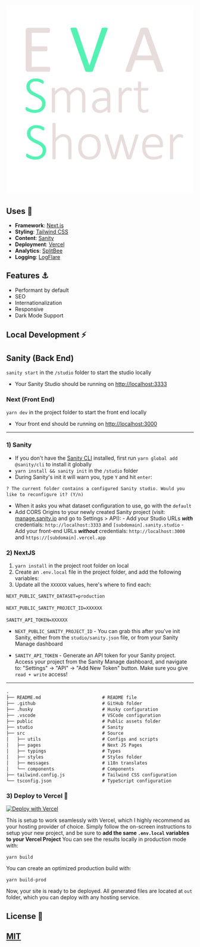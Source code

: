 # ![Logo](/public/logo.png)

## Uses 💯

- **Framework**: [Next.js](https://nextjs.org/)
- **Styling**: [Tailwind CSS](https://tailwindcss.com/)
- **Content**: [Sanity](https://sanity.io)
- **Deployment**: [Vercel](https://vercel.com)
- **Analytics**: [SplitBee](https://splitbee.io/)
- **Logging**: [LogFlare](https://logflare.aoo/)

## Features ⚓

- Performant by default
- SEO
- Internationalization
- Responsive
- Dark Mode Support

## Local Development ⚡

## Sanity (Back End)

`sanity start` in the `/studio` folder to start the studio locally

- Your Sanity Studio should be running on [http://localhost:3333](http://localhost:3333)

### Next (Front End)

`yarn dev` in the project folder to start the front end locally

- Your front end should be running on [http://localhost:3000](http://localhost:3000)

---

### 1) Sanity

- If you don't have the [Sanity CLI](https://www.sanity.io/docs/getting-started-with-sanity-cli) installed, first run `yarn global add @sanity/cli` to install it globally
- `yarn install && sanity init` in the `/studio` folder
- During Sanity's init it will warn you, type `Y` and hit `enter`:

```shell
? The current folder contains a configured Sanity studio. Would you like to reconfigure it? (Y/n)
```

- When it asks you what dataset configuration to use, go with the `default`
- Add CORS Origins to your newly created Sanity project (visit: [manage.sanity.io](https://manage.sanity.io) and go to Settings > API): - Add your Studio URLs **_with_** credentials: `http://localhost:3333` and `[subdomain].sanity.studio` - Add your front-end URLs **_without_** credentials: `http://localhost:3000` and `https://[subdomain].vercel.app`

### 2) NextJS

1. `yarn install` in the project root folder on local
2. Create an `.env.local` file in the project folder, and add the following variables:
3. Update all the `XXXXXX` values, here's where to find each:

```env
NEXT_PUBLIC_SANITY_DATASET=production

NEXT_PUBLIC_SANITY_PROJECT_ID=XXXXXX

SANITY_API_TOKEN=XXXXXX

```

- `NEXT_PUBLIC_SANITY_PROJECT_ID` - You can grab this after you've init Sanity, either from the `studio/sanity.json` file, or from your Sanity Manage dashboard

- `SANITY_API_TOKEN` - Generate an API token for your Sanity project. Access your project from the Sanity Manage dashboard, and navigate to: "Settings" -> "API" -> "Add New Token" button. Make sure you give `read + write` access!

---

```shell
.
├── README.md                       # README file
├── .github                         # GitHub folder
├── .husky                          # Husky configuration
├── .vscode                         # VSCode configuration
├── public                          # Public assets folder
├── studio                          # Sanity
├── src                             # Source
│   ├── utils                       # Configs and scripts
│   ├── pages                       # Next JS Pages
│   ├── typings                     # Types
│   ├── styles                      # Styles folder
│   ├── messages                    # i18n translates
│   └── components                  # Components
├── tailwind.config.js              # Tailwind CSS configuration
└── tsconfig.json                   # TypeScript configuration
```

### 3) Deploy to Vercel 🚀

[![Deploy with Vercel](https://vercel.com/button)](https://vercel.com/new/git/external?repository-url=https%3A%2F%2Fgithub.com%2Fgrienz%2Feva)

This is setup to work seamlessly with Vercel, which I highly recommend as your hosting provider of choice. Simply follow the on-screen instructions to setup your new project, and be sure to **add the same `.env.local` variables to your Vercel Project**
You can see the results locally in production mode with:

```shell
yarn build
```

You can create an optimized production build with:

```shell
yarn build-prod
```

Now, your site is ready to be deployed. All generated files are located at `out` folder, which you can deploy with any hosting service.

## License 🤝

## [MIT](LICENSE)
